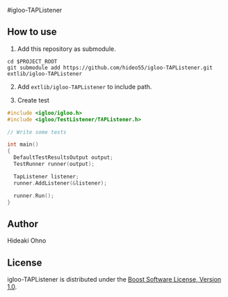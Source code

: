 #igloo-TAPListener

## How to use

1. Add this repository as submodule.
```
cd $PROJECT_ROOT
git submodule add https://github.com/hideo55/igloo-TAPListener.git extlib/igloo-TAPListener
```

2. Add `extlib/igloo-TAPListener` to include path.

3. Create test 

```c++
#include <igloo/igloo.h>
#include <igloo/TestListener/TAPListener.h>

// Write some tests

int main()
{
  DefaultTestResultsOutput output;
  TestRunner runner(output);

  TapListener listener;
  runner.AddListener(&listener);

  runner.Run();
}
```
## Author

Hideaki Ohno

## License

igloo-TAPListener  is distributed under the [Boost Software License, Version 1.0](http://www.boost.org/users/license.html).
